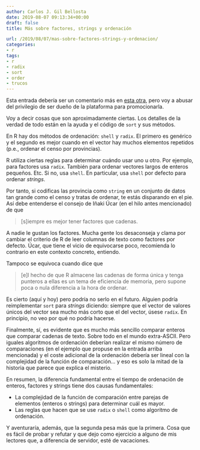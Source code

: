 ```yaml
---
author: Carlos J. Gil Bellosta
date: 2019-08-07 09:13:34+00:00
draft: false
title: Más sobre factores, strings y ordenación

url: /2019/08/07/mas-sobre-factores-strings-y-ordenacion/
categories:
- r
tags:
- r
- radix
- sort
- order
- trucos
---
```


Esta entrada debería ser un comentario más en [esta otra](https://www.datanalytics.com/2019/08/05/dplyr-parece-que-prefiere-los-factores/#comments), pero voy a abusar del privilegio de ser dueño de la plataforma para promocionarla.

Voy a decir cosas que son aproximadamente ciertas. Los detalles de la verdad de todo están en la ayuda y el código de `sort` y sus métodos.

En R hay dos métodos de ordenación: `shell` y `radix`. El primero es genérico y el segundo es mejor cuando en el vector hay muchos elementos repetidos (p.e., ordenar el censo por provincias).

R utiliza ciertas reglas para determinar cuándo usar uno u otro. Por ejemplo, para factores usa `radix`. También para ordenar vectores largos de enteros pequeños. Etc. Si no, usa `shell`. En particular, usa `shell` por defecto para ordenar _strings_.

Por tanto, si codificas las provincia como `string` en un conjunto de datos tan grande como el censo y tratas de ordenar, te estás disparando en el pie. Así debe entenderse el consejo de Iñaki Úcar (en el hilo antes mencionado) de que

>[s]iempre es mejor tener factores que cadenas.

A nadie le gustan los factores. Mucha gente los desaconseja y clama por cambiar el criterio de R de leer columnas de texto como factores por defecto. Úcar, que tiene el vicio de equivocarse poco, recomienda lo contrario en este contexto concreto, entiendo.

Tampoco se equivoca cuando dice que

>[e]l hecho de que R almacene las cadenas de forma única y tenga punteros a ellas es un tema de eficiencia de memoria, pero supone poca o nula diferencia a la hora de ordenar.

Es cierto (aquí y hoy) pero podría no serlo en el futuro. Alguien podría reimplementar `sort` para _strings_ diciendo: siempre que el vector de valores únicos del vector sea mucho más corto que el del vector, úsese `radix`. En principio, no veo por qué no podría hacerse.

Finalmente, sí, es evidente que es mucho más sencillo comparar enteros que comparar cadenas de texto. Sobre todo en el mundo extra-ASCII. Pero iguales algoritmos de ordenación deberían realizar el mismo número de comparaciones (en el ejemplo que propuse en la entrada arriba mencionada) y el coste adicional de la ordenación debería ser lineal con la complejidad de la función de comparación... y eso es solo la mitad de la historia que parece que explica el misterio.

En resumen, la diferencia fundamental entre el tiempo de ordenación de enteros, factores y strings tiene dos causas fundamentales:

* La complejidad de la función de comparación entre parejas de elementos (enteros o strings) para determinar cuál es mayor.
* Las reglas que hacen que se use `radix` o `shell` como algoritmo de ordenación.

Y aventuraría, además, que la segunda pesa más que la primera. Cosa que es fácil de probar y refutar y que dejo como ejercicio a alguno de mis lectores que, a diferencia de servidor, esté de vacaciones.